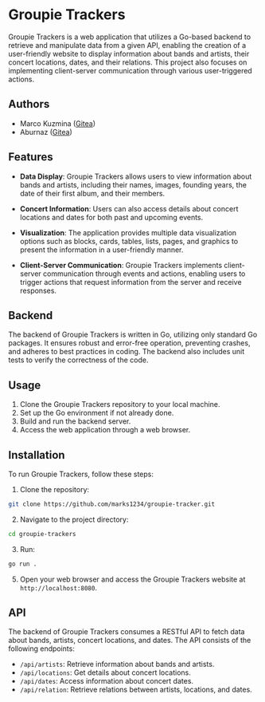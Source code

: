 # Groupie Trackers

Groupie Trackers is a web application that utilizes a Go-based backend to retrieve and manipulate data from a given API, enabling the creation of a user-friendly website to display information about bands and artists, their concert locations, dates, and their relations. This project also focuses on implementing client-server communication through various user-triggered actions.

## Authors

- Marco Kuzmina ([Gitea](https://01.kood.tech/git/mkuzmina))
- Aburnaz ([Gitea](https://01.kood.tech/git/aburnaz))

## Features

- **Data Display**: Groupie Trackers allows users to view information about bands and artists, including their names, images, founding years, the date of their first album, and their members.

- **Concert Information**: Users can also access details about concert locations and dates for both past and upcoming events.

- **Visualization**: The application provides multiple data visualization options such as blocks, cards, tables, lists, pages, and graphics to present the information in a user-friendly manner.

- **Client-Server Communication**: Groupie Trackers implements client-server communication through events and actions, enabling users to trigger actions that request information from the server and receive responses.

## Backend

The backend of Groupie Trackers is written in Go, utilizing only standard Go packages. It ensures robust and error-free operation, preventing crashes, and adheres to best practices in coding. The backend also includes unit tests to verify the correctness of the code.

## Usage

1. Clone the Groupie Trackers repository to your local machine.
2. Set up the Go environment if not already done.
3. Build and run the backend server.
4. Access the web application through a web browser.

## Installation

To run Groupie Trackers, follow these steps:

1. Clone the repository:

```bash
git clone https://github.com/marks1234/groupie-tracker.git
```

2. Navigate to the project directory:

```bash
cd groupie-trackers
```

3. Run:

```bash
go run .
```


5. Open your web browser and access the Groupie Trackers website at `http://localhost:8080`.

## API

The backend of Groupie Trackers consumes a RESTful API to fetch data about bands, artists, concert locations, and dates. The API consists of the following endpoints:

- `/api/artists`: Retrieve information about bands and artists.
- `/api/locations`: Get details about concert locations.
- `/api/dates`: Access information about concert dates.
- `/api/relation`: Retrieve relations between artists, locations, and dates.

